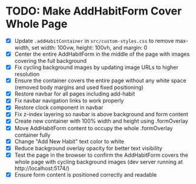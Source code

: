 # TODO: Make AddHabitForm Cover Whole Page

- [x] Update `.addHabitContainer` in `src/custom-styles.css` to remove max-width, set width: 100vw, height: 100vh, and margin: 0
- [x] Center the entire AddHabitForm in the middle of the page with images covering the full background
- [x] Fix cycling background images by updating image URLs to higher resolution
- [x] Ensure the container covers the entire page without any white space (removed body margins and used fixed positioning)
- [x] Restore navbar for all pages including add-habit
- [x] Fix navbar navigation links to work properly
- [x] Restore clock component in navbar
- [x] Fix z-index layering so navbar is above background and form content
- [x] Create new container with 100% width and height using .formOverlay
- [x] Move AddHabitForm content to occupy the whole .formOverlay container fully
- [x] Change "Add New Habit" text color to white
- [x] Reduce background overlay opacity for better text visibility
- [x] Test the page in the browser to confirm the AddHabitForm covers the whole page with cycling background images (dev server running at http://localhost:5174/)
- [x] Ensure form content is positioned correctly and readable
